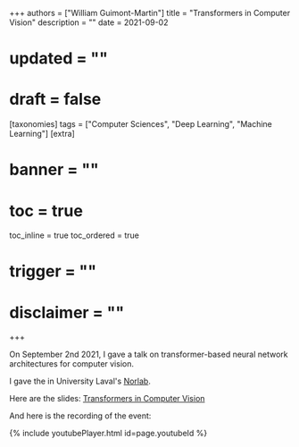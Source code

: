 +++
authors = ["William Guimont-Martin"]
title = "Transformers in Computer Vision"
description = ""
date = 2021-09-02
# updated = ""
# draft = false
[taxonomies]
tags = ["Computer Sciences", "Deep Learning", "Machine Learning"]
[extra]
# banner = ""
# toc = true
toc_inline = true
toc_ordered = true
# trigger = ""
# disclaimer = ""
+++

On September 2nd 2021, I gave a talk on transformer-based neural network architectures for computer vision.

I gave the in University Laval's [Norlab](https://norlab.ulaval.ca/).

Here are the slides: [Transformers in Computer Vision](/assets/presentations/TransformersInComputerVision.pdf)

And here is the recording of the event:

{% include youtubePlayer.html id=page.youtubeId %}